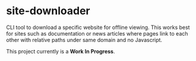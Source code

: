 # site-downloader

CLI tool to download a specific website for offline viewing. This works best for sites such as
documentation or news articles where pages link to each other with relative paths under same domain and no Javascript.

This project currently is a **Work In Progress**.